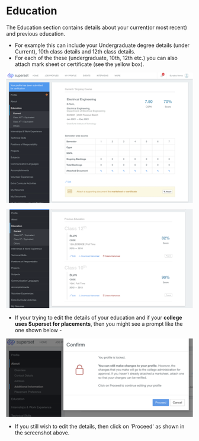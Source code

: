 # Education

The Education section contains details about your current\(or most recent\) and previous education. 

* For example this can include your Undergraduate degree details \(under Current\), 10th class details and 12th class details. 
* For each of the these \(undergraduate, 10th, 12th etc.\) you can also attach mark sheet or certificate \(see the yellow box\).

![](../../.gitbook/assets/image%20%28203%29.png)

![](../../.gitbook/assets/image%20%28193%29.png)

* If your trying to edit the details of your education and if your **college uses Superset for placements**, then you might see a prompt like the one shown below -

![](../../.gitbook/assets/image%20%28166%29.png)

* If you still wish to edit the details, then click on 'Proceed' as shown in the screenshot above.

